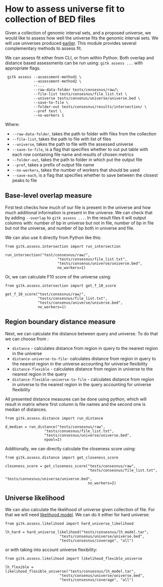 # How to assess universe fit to collection of BED files

Given a collection of genomic interval sets, and a proposed universe, we would like to assess how well the universe fits the genomic interval sets.
We will use universes produced [earlier](consensus-peaks.md). This module provides several complementary methods to assess fit.


We can assess fit either from CLI, or from within Python. Both overlap and distance based assessments can be run using: `gitk assess ...` with appropriate flags.

```
 gitk assess --assessment-method1 \
             --assessment-method2 \
             --...
             --raw-data-folder tests/consesnus/raw/\
             --file-list tests/consesnus/file_list.txt \
             --universe tests/consenus/universe/universe.bed \
             --save-to-file \
             --folder-out tests/consesnus/results/intersection/ \
             --pref test \
             --no-workers 1
```
Where:

- ``--raw-data-folder``, takes the path to folder with files from the collection
- ``--file-list``, takes the path to file with list of files
- ``--universe``, takes the path to file with the assessed universe
- ``--save-to-file``,  is a flag that specifies whether to out put table with each row 
containing file name and results of chosen metrics
- ``--folder-out``, takes the path to folder in which put the output file
- ``--pref``, takes a prefix of output file name
- ``--no-workers``, takes the number of workers that should be used
- ``--save-each``, is a flag that specifies whether to save between the closest peaks to file

## Base-level overlap measure

First test checks how much of our file is present in the universe and how much additional information is present in the universe. We can check that by adding ```--overlap``` to ```gitk assess ...```. In the result files it will output columns with: number of bp in universe but not in file, number of bp in file but not the universe, and number of bp both in universe and file.

We can also use it directly from Python like this:

```
from gitk.assess.intersection import run_intersection

run_intersection("test/consesnus/raw/",
                        "tests/consesnus/file_list.txt",
                        "tests/consenus/universe/universe.bed",
                        no_workers=1)
```

Or, we can calculate F10 score of the universe using:

```
from gitk.assess.intersection import get_f_10_score

get_f_10_score("test/consesnus/raw/",
               "tests/consesnus/file_list.txt",
               "tests/consenus/universe/universe.bed",
               no_workers=1)
```

## Region boundary distance measure

Next, we can calculate the distance between query and universe. To do that we can choose from :
 - ```distance``` - calculates distance from region in query to the nearest region in the universe
 - ```distance-universe-to-file```- calculates distance from region in query to the nearest region in the universe accounting for universe flexibility
 - ```distance-flexible``` - calculates distance from region in universe to the nearest region in the query
 - ```distance-flexible-universe-to-file``` - calculates distance from region in universe to the nearest region in the query accounting for universe flexibility


All presented distance measures can be done using python, which will result in matrix where first column is file names and the second one is median of distances. 

```
from gitk.assess.distance import run_distance

d_median = run_distance("tests/consesnus/raw",
                  "tests/consesnus/file_list.txt",
                  "tests/consesnus/universe/universe.bed",
                  npool=2)
```
Additionally, we can directly calculate the closeness score using:

```
from gitk.assess.distance import get_closeness_score

closeness_score = get_closeness_score("tests/consesnus/raw",
                                      "tests/consesnus/file_list.txt",
                                      "tests/consesnus/universe/universe.bed",
                                      no_workers=2)
```


## Universe likelihood

We can also calculate the likelihood of universe given collection of file. For that we
will need [likelihood model](consensus-peaks.md#making-likelihood-model-). We can do it
either for hard universe:

```
from gitk.assess.likelihood import hard_universe_likelihood

lh_hard = hard_universe_likelihood("tests/consesnus/lh_model.tar",
                         "tests/consenus/universe/universe.bed",
                         "tests/consesnus/coverage", "all")
```

or with taking into account universe flexibility:

```
from gitk.assess.likelihood import likelihood_flexible_universe

lh_flexible = likelihood_flexible_universe("tests/consesnus/lh_model.tar",
                         "tests/consenus/universe/universe.bed",
                         "tests/consesnus/coverage", "all")
```